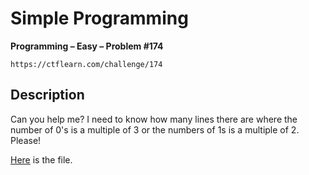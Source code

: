 # Simple Programming

**Programming – Easy – Problem #174**

`https://ctflearn.com/challenge/174`


## Description

Can you help me? I need to know how many lines there are where the number of 0's
is a multiple of 3 or the numbers of 1s is a multiple of 2. Please!

[Here](./extra/data.dat) is the file.
